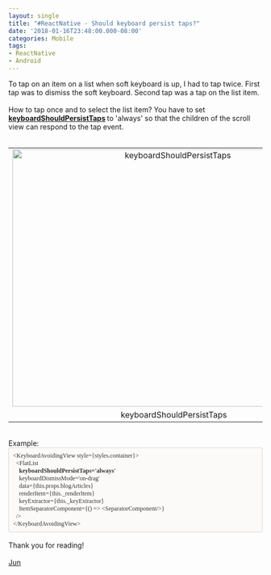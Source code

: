 ```yaml
---
layout: single
title: "#ReactNative - Should keyboard persist taps?"
date: '2018-01-16T23:48:00.000-08:00'
categories: Mobile
tags:
- ReactNative
- Android
---
```


<div>To tap on an item on a list when soft keyboard is up, I had to tap twice. First tap was to dismiss the soft keyboard. Second tap was a tap on the list item.&nbsp;</div><div class="separator" style="clear: both; text-align: center;"><br /></div><div>How to tap once and to select the list item? You have to set <b><a href="https://facebook.github.io/react-native/docs/scrollview.html#keyboardshouldpersisttaps" target="_blank">keyboardShouldPersistTaps</a>&nbsp;</b>to 'always' so that the children of the scroll view can respond to the tap event.<br /><br /></div><table align="center" cellpadding="0" cellspacing="0" class="tr-caption-container" style="margin-left: auto; margin-right: auto; text-align: center;"><tbody><tr><td style="text-align: center;"><a href="http://3.bp.blogspot.com/--i_Pc0GNqB8/WsGNq8tk7LI/AAAAAAAAA7E/vsmSu5vNTX4kmpF-0IpMNXuXJFjD_xfwACK4BGAYYCw/s1600/reactNative-keyboardShouldPersistTaps.png" imageanchor="1" style="margin-left: auto; margin-right: auto;"><img alt="keyboardShouldPersistTaps" border="0" height="510" src="https://3.bp.blogspot.com/--i_Pc0GNqB8/WsGNq8tk7LI/AAAAAAAAA7E/vsmSu5vNTX4kmpF-0IpMNXuXJFjD_xfwACK4BGAYYCw/s640/reactNative-keyboardShouldPersistTaps.png" title="keyboardShouldPersistTaps" width="640" /></a></td></tr><tr><td class="tr-caption" style="text-align: center;">keyboardShouldPersistTaps</td></tr></tbody></table><div><div><br />Example:</div></div><div class="separator" style="clear: both; text-align: left;"><!--?xml version="1.0" encoding="UTF-8"?--> </div><div style="-en-codeblock: true; background-color: #fbfaf8; border-bottom-left-radius: 4px; border-bottom-right-radius: 4px; border-top-left-radius: 4px; border-top-right-radius: 4px; border: 1px solid rgba(0, 0, 0, 0.14902); box-sizing: border-box; color: #333333; font-family: Monaco, Menlo, Consolas, 'Courier New', monospace; font-size: 12px; padding: 8px;"><div><span style="font-family: &quot;monaco&quot;;">&lt;KeyboardAvoidingView style={styles.container}&gt;</span></div><div><span style="font-family: &quot;monaco&quot;;">&nbsp; &lt;FlatList</span></div><div><span style="font-family: &quot;monaco&quot;;">&nbsp; &nbsp;<b> keyboardShouldPersistTaps='always'</b></span></div><div><span style="font-family: &quot;monaco&quot;;">&nbsp; &nbsp; keyboardDismissMode='on-drag'</span></div><div><span style="font-family: &quot;monaco&quot;;">&nbsp; &nbsp; data={this.props.blogArticles}</span></div><div><span style="font-family: &quot;monaco&quot;;">&nbsp; &nbsp; renderItem={this._renderItem}</span></div><div><span style="font-family: &quot;monaco&quot;;">&nbsp; &nbsp; keyExtractor={this._keyExtractor}</span></div><div><span style="font-family: &quot;monaco&quot;;">&nbsp; &nbsp; ItemSeparatorComponent={() =&gt; &lt;SeparatorComponent/&gt;}</span></div><div><span style="font-family: &quot;monaco&quot;;">&nbsp; /&gt;</span></div><div><span style="font-family: &quot;monaco&quot;;">&lt;/KeyboardAvoidingView&gt;</span></div></div><br class="Apple-interchange-newline" />Thank you for reading!<br /><br /><a href="http://www.language-diary.com/p/jun711-language-diary.html" target="_blank">Jun</a>